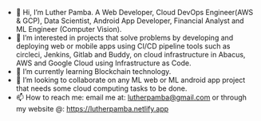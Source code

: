 - 👋 Hi, I’m Luther Pamba. A Web Developer, Cloud DevOps Engineer(AWS & GCP), Data Scientist, Android App Developer, Financial Analyst and ML Engineer (Computer Vision).
- 👀 I’m interested in projects that solve problems by developing and deploying web or mobile apps using CI/CD pipeline tools such as circleci, Jenkins, Gitlab and Buddy, on cloud infrastructure in Abacus, AWS and Google Cloud using Infrastructure as Code.
- 🌱 I’m currently learning Blockchain technology. 
- 💞️ I’m looking to collaborate on any ML web or ML android app project that needs some cloud computing tasks to be done.
- 📫 How to reach me: email me at: lutherpamba@gmail.com or through my website @: https://lutherpamba.netlify.app



